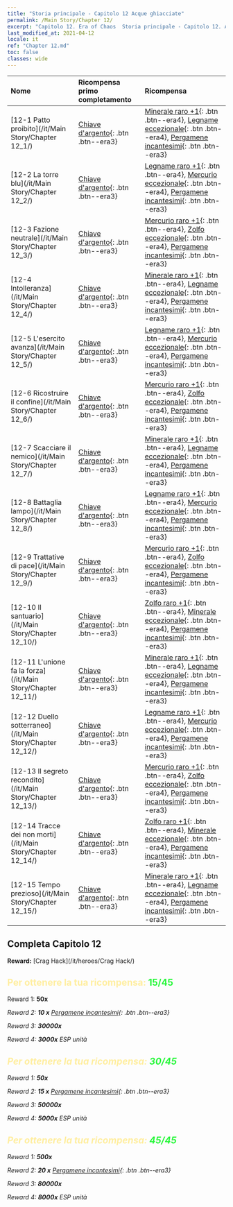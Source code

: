 ```yaml
---
title: "Storia principale - Capitolo 12 Acque ghiacciate"
permalink: /Main Story/Chapter 12/
excerpt: "Capitolo 12. Era of Chaos  Storia principale - Capitolo 12. Acque ghiacciate"
last_modified_at: 2021-04-12
locale: it
ref: "Chapter 12.md"
toc: false
classes: wide
---
```


  | Nome |  Ricompensa primo completamento | Ricompensa |
  |:------------|:------------|:------------| 
  | [12-1 Patto proibito](/it/Main Story/Chapter 12_1/) | [Chiave d'argento](/it/Items/con_693/){: .btn .btn--era3} | [Minerale raro +1](/it/Items/mat_40/){: .btn .btn--era4}, [Legname eccezionale](/it/Items/mat_34/){: .btn .btn--era4}, [Pergamene incantesimi](/it/Items/con_694/){: .btn .btn--era3} |
  | [12-2 La torre blu](/it/Main Story/Chapter 12_2/) | [Chiave d'argento](/it/Items/con_693/){: .btn .btn--era3} | [Legname raro +1](/it/Items/mat_41/){: .btn .btn--era4}, [Mercurio eccezionale](/it/Items/mat_35/){: .btn .btn--era4}, [Pergamene incantesimi](/it/Items/con_694/){: .btn .btn--era3} |
  | [12-3 Fazione neutrale](/it/Main Story/Chapter 12_3/) | [Chiave d'argento](/it/Items/con_693/){: .btn .btn--era3} | [Mercurio raro +1](/it/Items/mat_42/){: .btn .btn--era4}, [Zolfo eccezionale](/it/Items/mat_36/){: .btn .btn--era4}, [Pergamene incantesimi](/it/Items/con_694/){: .btn .btn--era3} |
  | [12-4 Intolleranza](/it/Main Story/Chapter 12_4/) | [Chiave d'argento](/it/Items/con_693/){: .btn .btn--era3} | [Minerale raro +1](/it/Items/mat_40/){: .btn .btn--era4}, [Legname eccezionale](/it/Items/mat_34/){: .btn .btn--era4}, [Pergamene incantesimi](/it/Items/con_694/){: .btn .btn--era3} |
  | [12-5 L'esercito avanza](/it/Main Story/Chapter 12_5/) | [Chiave d'argento](/it/Items/con_693/){: .btn .btn--era3} | [Legname raro +1](/it/Items/mat_41/){: .btn .btn--era4}, [Mercurio eccezionale](/it/Items/mat_35/){: .btn .btn--era4}, [Pergamene incantesimi](/it/Items/con_694/){: .btn .btn--era3} |
  | [12-6 Ricostruire il confine](/it/Main Story/Chapter 12_6/) | [Chiave d'argento](/it/Items/con_693/){: .btn .btn--era3} | [Mercurio raro +1](/it/Items/mat_42/){: .btn .btn--era4}, [Zolfo eccezionale](/it/Items/mat_36/){: .btn .btn--era4}, [Pergamene incantesimi](/it/Items/con_694/){: .btn .btn--era3} |
  | [12-7 Scacciare il nemico](/it/Main Story/Chapter 12_7/) | [Chiave d'argento](/it/Items/con_693/){: .btn .btn--era3} | [Minerale raro +1](/it/Items/mat_40/){: .btn .btn--era4}, [Legname eccezionale](/it/Items/mat_34/){: .btn .btn--era4}, [Pergamene incantesimi](/it/Items/con_694/){: .btn .btn--era3} |
  | [12-8 Battaglia lampo](/it/Main Story/Chapter 12_8/) | [Chiave d'argento](/it/Items/con_693/){: .btn .btn--era3} | [Legname raro +1](/it/Items/mat_41/){: .btn .btn--era4}, [Mercurio eccezionale](/it/Items/mat_35/){: .btn .btn--era4}, [Pergamene incantesimi](/it/Items/con_694/){: .btn .btn--era3} |
  | [12-9 Trattative di pace](/it/Main Story/Chapter 12_9/) | [Chiave d'argento](/it/Items/con_693/){: .btn .btn--era3} | [Mercurio raro +1](/it/Items/mat_42/){: .btn .btn--era4}, [Zolfo eccezionale](/it/Items/mat_36/){: .btn .btn--era4}, [Pergamene incantesimi](/it/Items/con_694/){: .btn .btn--era3} |
  | [12-10 Il santuario](/it/Main Story/Chapter 12_10/) | [Chiave d'argento](/it/Items/con_693/){: .btn .btn--era3} | [Zolfo raro +1](/it/Items/mat_43/){: .btn .btn--era4}, [Minerale eccezionale](/it/Items/mat_33/){: .btn .btn--era4}, [Pergamene incantesimi](/it/Items/con_694/){: .btn .btn--era3} |
  | [12-11 L'unione fa la forza](/it/Main Story/Chapter 12_11/) | [Chiave d'argento](/it/Items/con_693/){: .btn .btn--era3} | [Minerale raro +1](/it/Items/mat_40/){: .btn .btn--era4}, [Legname eccezionale](/it/Items/mat_34/){: .btn .btn--era4}, [Pergamene incantesimi](/it/Items/con_694/){: .btn .btn--era3} |
  | [12-12 Duello sotterraneo](/it/Main Story/Chapter 12_12/) | [Chiave d'argento](/it/Items/con_693/){: .btn .btn--era3} | [Legname raro +1](/it/Items/mat_41/){: .btn .btn--era4}, [Mercurio eccezionale](/it/Items/mat_35/){: .btn .btn--era4}, [Pergamene incantesimi](/it/Items/con_694/){: .btn .btn--era3} |
  | [12-13 Il segreto recondito](/it/Main Story/Chapter 12_13/) | [Chiave d'argento](/it/Items/con_693/){: .btn .btn--era3} | [Mercurio raro +1](/it/Items/mat_42/){: .btn .btn--era4}, [Zolfo eccezionale](/it/Items/mat_36/){: .btn .btn--era4}, [Pergamene incantesimi](/it/Items/con_694/){: .btn .btn--era3} |
  | [12-14 Tracce dei non morti](/it/Main Story/Chapter 12_14/) | [Chiave d'argento](/it/Items/con_693/){: .btn .btn--era3} | [Zolfo raro +1](/it/Items/mat_43/){: .btn .btn--era4}, [Minerale eccezionale](/it/Items/mat_33/){: .btn .btn--era4}, [Pergamene incantesimi](/it/Items/con_694/){: .btn .btn--era3} |
  | [12-15 Tempo prezioso](/it/Main Story/Chapter 12_15/) | [Chiave d'argento](/it/Items/con_693/){: .btn .btn--era3} | [Minerale raro +1](/it/Items/mat_40/){: .btn .btn--era4}, [Legname eccezionale](/it/Items/mat_34/){: .btn .btn--era4}, [Pergamene incantesimi](/it/Items/con_694/){: .btn .btn--era3} |


## Completa Capitolo 12

 **Reward:** [Crag Hack](/it/heroes/Crag Hack/)



## <span style="color: #ffeea0">Per ottenere la tua ricompensa: </span><span style="color: #27f73a">15/45</span>

 Reward 1:  **50x** <i class="fas fa-gem"/>

 Reward 2: **10 x** [Pergamene incantesimi](/it/Items/con_694/){: .btn .btn--era3}

 Reward 3:  **30000x** <i class="fas fa-coins"/>

 Reward 4:  **3000x** ESP unità



## <span style="color: #ffeea0">Per ottenere la tua ricompensa: </span><span style="color: #27f73a">30/45</span>

 Reward 1:  **50x** <i class="fas fa-gem"/>

 Reward 2: **15 x** [Pergamene incantesimi](/it/Items/con_694/){: .btn .btn--era3}

 Reward 3:  **50000x** <i class="fas fa-coins"/>

 Reward 4:  **5000x** ESP unità



## <span style="color: #ffeea0">Per ottenere la tua ricompensa: </span><span style="color: #27f73a">45/45</span>

 Reward 1:  **500x** <i class="fas fa-gem"/>

 Reward 2: **20 x** [Pergamene incantesimi](/it/Items/con_694/){: .btn .btn--era3}

 Reward 3:  **80000x** <i class="fas fa-coins"/>

 Reward 4:  **8000x** ESP unità

